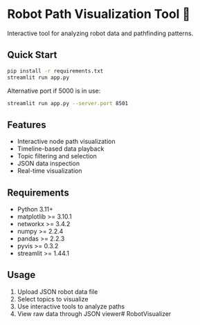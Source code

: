 # Robot Path Visualization Tool 🤖

Interactive tool for analyzing robot data and pathfinding patterns.

## Quick Start

```bash
pip install -r requirements.txt
streamlit run app.py
```

Alternative port if 5000 is in use:
```bash
streamlit run app.py --server.port 8501
```

## Features

- Interactive node path visualization
- Timeline-based data playback
- Topic filtering and selection
- JSON data inspection
- Real-time visualization

## Requirements

- Python 3.11+
- matplotlib >= 3.10.1
- networkx >= 3.4.2
- numpy >= 2.2.4
- pandas >= 2.2.3
- pyvis >= 0.3.2
- streamlit >= 1.44.1

## Usage

1. Upload JSON robot data file
2. Select topics to visualize
3. Use interactive tools to analyze paths
4. View raw data through JSON viewer# RobotVisualizer

